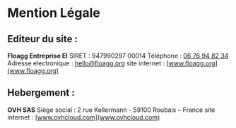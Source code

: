 # Mention Légale
## Editeur du site :
__Floagg Entreprise EI__
SIRET : 947990297 00014
Téléphone : [06 76 94 82 34](tel:0676948234)
Adresse electronique : [hello@floagg.org](mailto:hello@floagg.org)
site internet : [www.floagg.org](www.floagg.org)

## Hebergement :
__OVH SAS__
Siège social : 2 rue Kellermann - 59100 Roubaix – France
site internet : [www.ovhcloud.com](www.ovhcloud.com)